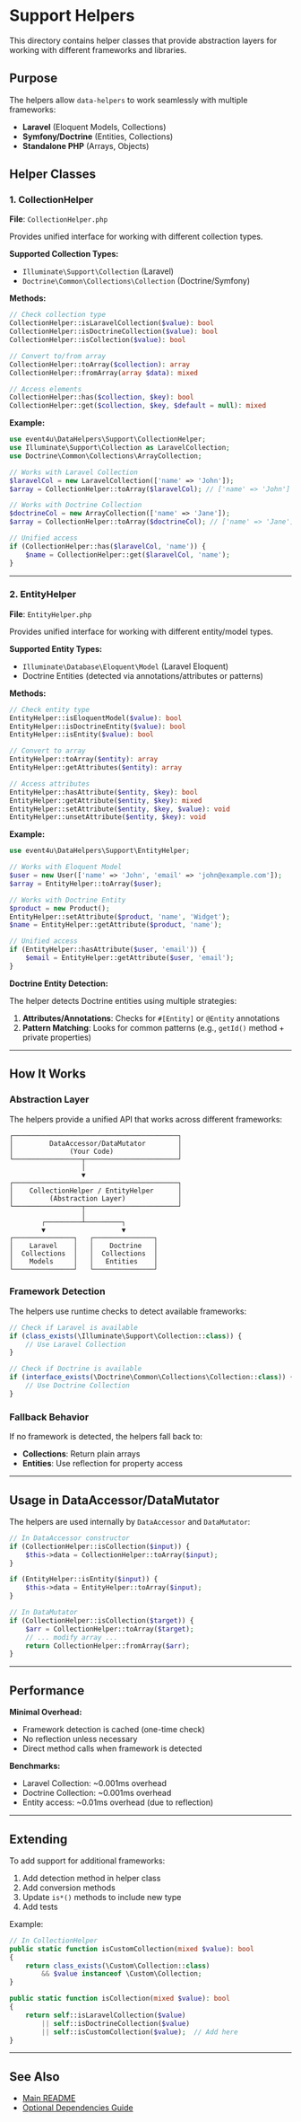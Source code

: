 # Support Helpers

This directory contains helper classes that provide abstraction layers for working with different frameworks and libraries.

## Purpose

The helpers allow `data-helpers` to work seamlessly with multiple frameworks:
- **Laravel** (Eloquent Models, Collections)
- **Symfony/Doctrine** (Entities, Collections)
- **Standalone PHP** (Arrays, Objects)

## Helper Classes

### 1. CollectionHelper

**File**: `CollectionHelper.php`

Provides unified interface for working with different collection types.

**Supported Collection Types:**
- `Illuminate\Support\Collection` (Laravel)
- `Doctrine\Common\Collections\Collection` (Doctrine/Symfony)

**Methods:**
```php
// Check collection type
CollectionHelper::isLaravelCollection($value): bool
CollectionHelper::isDoctrineCollection($value): bool
CollectionHelper::isCollection($value): bool

// Convert to/from array
CollectionHelper::toArray($collection): array
CollectionHelper::fromArray(array $data): mixed

// Access elements
CollectionHelper::has($collection, $key): bool
CollectionHelper::get($collection, $key, $default = null): mixed
```

**Example:**
```php
use event4u\DataHelpers\Support\CollectionHelper;
use Illuminate\Support\Collection as LaravelCollection;
use Doctrine\Common\Collections\ArrayCollection;

// Works with Laravel Collection
$laravelCol = new LaravelCollection(['name' => 'John']);
$array = CollectionHelper::toArray($laravelCol); // ['name' => 'John']

// Works with Doctrine Collection
$doctrineCol = new ArrayCollection(['name' => 'Jane']);
$array = CollectionHelper::toArray($doctrineCol); // ['name' => 'Jane']

// Unified access
if (CollectionHelper::has($laravelCol, 'name')) {
    $name = CollectionHelper::get($laravelCol, 'name');
}
```

---

### 2. EntityHelper

**File**: `EntityHelper.php`

Provides unified interface for working with different entity/model types.

**Supported Entity Types:**
- `Illuminate\Database\Eloquent\Model` (Laravel Eloquent)
- Doctrine Entities (detected via annotations/attributes or patterns)

**Methods:**
```php
// Check entity type
EntityHelper::isEloquentModel($value): bool
EntityHelper::isDoctrineEntity($value): bool
EntityHelper::isEntity($value): bool

// Convert to array
EntityHelper::toArray($entity): array
EntityHelper::getAttributes($entity): array

// Access attributes
EntityHelper::hasAttribute($entity, $key): bool
EntityHelper::getAttribute($entity, $key): mixed
EntityHelper::setAttribute($entity, $key, $value): void
EntityHelper::unsetAttribute($entity, $key): void
```

**Example:**
```php
use event4u\DataHelpers\Support\EntityHelper;

// Works with Eloquent Model
$user = new User(['name' => 'John', 'email' => 'john@example.com']);
$array = EntityHelper::toArray($user);

// Works with Doctrine Entity
$product = new Product();
EntityHelper::setAttribute($product, 'name', 'Widget');
$name = EntityHelper::getAttribute($product, 'name');

// Unified access
if (EntityHelper::hasAttribute($user, 'email')) {
    $email = EntityHelper::getAttribute($user, 'email');
}
```

**Doctrine Entity Detection:**

The helper detects Doctrine entities using multiple strategies:
1. **Attributes/Annotations**: Checks for `#[Entity]` or `@Entity` annotations
2. **Pattern Matching**: Looks for common patterns (e.g., `getId()` method + private properties)

---

## How It Works

### Abstraction Layer

The helpers provide a unified API that works across different frameworks:

```
┌─────────────────────────────────────────┐
│         DataAccessor/DataMutator        │
│              (Your Code)                │
└─────────────────┬───────────────────────┘
                  │
                  ▼
┌─────────────────────────────────────────┐
│    CollectionHelper / EntityHelper      │
│         (Abstraction Layer)             │
└─────────────────┬───────────────────────┘
                  │
        ┌─────────┴─────────┐
        ▼                   ▼
┌───────────────┐   ┌───────────────┐
│    Laravel    │   │    Doctrine   │
│  Collections  │   │  Collections  │
│    Models     │   │   Entities    │
└───────────────┘   └───────────────┘
```

### Framework Detection

The helpers use runtime checks to detect available frameworks:

```php
// Check if Laravel is available
if (class_exists(\Illuminate\Support\Collection::class)) {
    // Use Laravel Collection
}

// Check if Doctrine is available
if (interface_exists(\Doctrine\Common\Collections\Collection::class)) {
    // Use Doctrine Collection
}
```

### Fallback Behavior

If no framework is detected, the helpers fall back to:
- **Collections**: Return plain arrays
- **Entities**: Use reflection for property access

---

## Usage in DataAccessor/DataMutator

The helpers are used internally by `DataAccessor` and `DataMutator`:

```php
// In DataAccessor constructor
if (CollectionHelper::isCollection($input)) {
    $this->data = CollectionHelper::toArray($input);
}

if (EntityHelper::isEntity($input)) {
    $this->data = EntityHelper::toArray($input);
}

// In DataMutator
if (CollectionHelper::isCollection($target)) {
    $arr = CollectionHelper::toArray($target);
    // ... modify array ...
    return CollectionHelper::fromArray($arr);
}
```

---

## Performance

**Minimal Overhead:**
- Framework detection is cached (one-time check)
- No reflection unless necessary
- Direct method calls when framework is detected

**Benchmarks:**
- Laravel Collection: ~0.001ms overhead
- Doctrine Collection: ~0.001ms overhead
- Entity access: ~0.01ms overhead (due to reflection)

---

## Extending

To add support for additional frameworks:

1. Add detection method in helper class
2. Add conversion methods
3. Update `is*()` methods to include new type
4. Add tests

Example:
```php
// In CollectionHelper
public static function isCustomCollection(mixed $value): bool
{
    return class_exists(\Custom\Collection::class)
        && $value instanceof \Custom\Collection;
}

public static function isCollection(mixed $value): bool
{
    return self::isLaravelCollection($value)
        || self::isDoctrineCollection($value)
        || self::isCustomCollection($value);  // Add here
}
```

---

## See Also

- [Main README](../README.md)
- [Optional Dependencies Guide](optional-dependencies.md)

